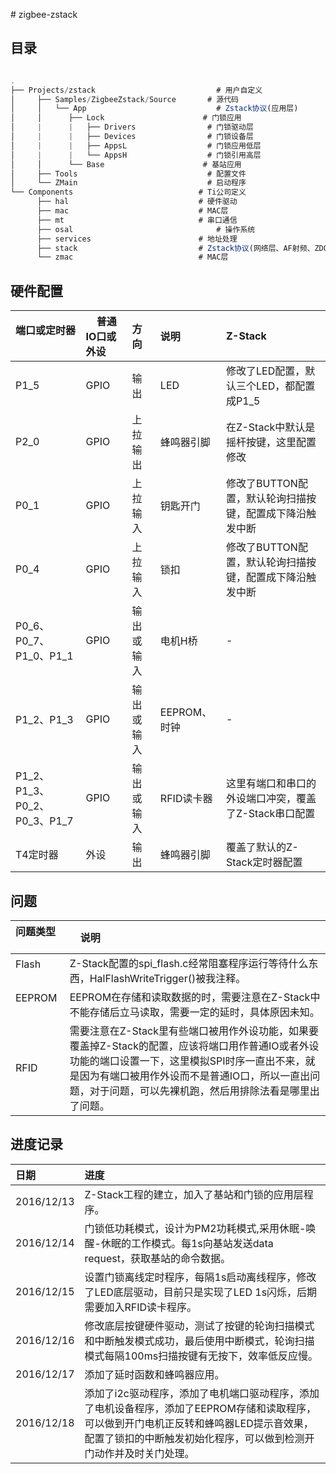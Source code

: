 ﻿﻿﻿# zigbee-zstack

## 目录

```javascript

.
├── Projects/zstack          		          # 用户自定义
│     ├── Samples/ZigbeeZstack/Source	    # 源代码       
│     │   └── App				              # Zstack协议(应用层)
│     │      ├── Lock			           # 门锁应用	
│     |      |   ├── Drivers                # 门锁驱动层
│     |      |   ├── Devices                # 门锁设备层
│     |      |   ├── AppsL                  # 门锁应用低层
│     |      |   └── AppsH                  # 门锁引用高层
│     │      └── Base			           # 基站应用 
│     ├── Tools				                # 配置文件
│     └── ZMain				                # 启动程序   
└── Components				              # Ti公司定义
      ├── hal             			      # 硬件驱动
      ├── mac          			          # MAC层
      ├── mt          			          # 串口通信
      ├── osal           			          # 操作系统
      ├── services            		      # 地址处理
      ├── stack               		      # Zstack协议(网络层、AF射频、ZDO等)
      └── zmac				              # MAC层
```


## 硬件配置

| 端口或定时器         	|     普通IO口或外设  | 方向 	       |     说明      |   Z-Stack	                                            |
| :--------              	| :--------             |:--------     |:--------      |:--------      						    |
| P1_5               	|  GPIO                 |  输出	       | LED   	       |   修改了LED配置，默认三个LED，都配置成P1_5 		    |
| P2_0               	|  GPIO                 | 上拉输出     | 蜂鸣器引脚    |   在Z-Stack中默认是摇杆按键，这里配置修改 		    |
| P0_1               	|  GPIO                 | 上拉输入     | 钥匙开门      |   修改了BUTTON配置，默认轮询扫描按键，配置成下降沿触发中断 |
| P0_4               	|  GPIO                 | 上拉输入     | 锁扣          |   修改了BUTTON配置，默认轮询扫描按键，配置成下降沿触发中断 |
| P0_6、P0_7、P1_0、P1_1 	|  GPIO                 | 输出或输入   | 电机H桥       |   -                                                        |
| P1_2、P1_3             	|  GPIO                 | 输出或输入   | EEPROM、时钟  |   - 							    |
| P1_2、P1_3、P0_2、P0_3、P1_7  |  GPIO                 | 输出或输入   | RFID读卡器    |   这里有端口和串口的外设端口冲突，覆盖了Z-Stack串口配置    |
| T4定时器                   |  外设                 | 输出         | 蜂鸣器引脚    |   覆盖了默认的Z-Stack定时器配置                            |

## 问题
| 问题类型          |     说明 | 
| :--------             | :--------|
| Flash             |  Z-Stack配置的spi_flash.c经常阻塞程序运行等待什么东西，HalFlashWriteTrigger()被我注释。 |
| EEPROM            |  EEPROM在存储和读取数据的时，需要注意在Z-Stack中不能存储后立马读取，需要一定的延时，具体原因未知。 |
| RFID              |  需要注意在Z-Stack里有些端口被用作外设功能，如果要覆盖掉Z-Stack的配置，应该将端口用作普通IO或者外设功能的端口设置一下，这里模拟SPI时序一直出不来，就是因为有端口被用作外设而不是普通IO口，所以一直出问题，对于问题，可以先裸机跑，然后用排除法看是哪里出了问题。 |


## 进度记录

| 日期      |     进度 |
| :-------- | :--------|
| 2016/12/13    |  Z-Stack工程的建立，加入了基站和门锁的应用层程序。 |
| 2016/12/14    |  门锁低功耗模式，设计为PM2功耗模式,采用休眠-唤醒-休眠的工作模式。每1s向基站发送data request，获取基站的命令数据。 |
| 2016/12/15    |  设置门锁离线定时程序，每隔1s启动离线程序，修改了LED底层驱动，目前只是实现了LED 1s闪烁，后期需要加入RFID读卡程序。 |
| 2016/12/16    |  修改底层按键硬件驱动，测试了按键的轮询扫描模式和中断触发模式成功，最后使用中断模式，轮询扫描模式每隔100ms扫描按键有无按下，效率低反应慢。 |
| 2016/12/17    |  添加了延时函数和蜂鸣器应用。 |
| 2016/12/18    |  添加了i2c驱动程序，添加了电机端口驱动程序，添加了电机设备程序，添加了EEPROM存储和读取程序，可以做到开门电机正反转和蜂鸣器LED提示音效果，配置了锁扣的中断触发初始化程序，可以做到检测开门动作并及时关门处理。 |
